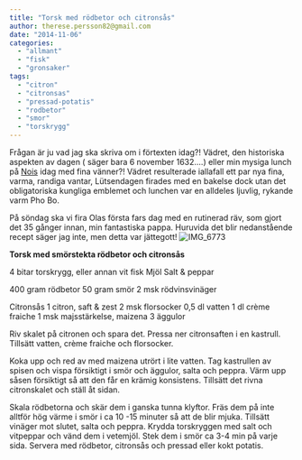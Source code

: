 ```yaml
---
title: "Torsk med rödbetor och citronsås"
author: therese.persson82@gmail.com
date: "2014-11-06"
categories: 
  - "allmant"
  - "fisk"
  - "gronsaker"
tags: 
  - "citron"
  - "citronsas"
  - "pressad-potatis"
  - "rodbetor"
  - "smor"
  - "torskrygg"
---
```


Frågan är ju vad jag ska skriva om i förtexten idag?! Vädret, den historiska aspekten av dagen ( säger bara 6 november 1632....) eller min mysiga lunch på [Nois](https://nois.nu/Nois_cafe_och_deli.html) idag med fina vänner?! Vädret resulterade iallafall ett par nya fina, varma, randiga vantar, Lütsendagen firades med en bakelse dock utan det obligatoriska kungliga emblemet och lunchen var en alldeles ljuvlig, rykande varm Pho Bo.

På söndag ska vi fira Olas första fars dag med en rutinerad räv, som gjort det 35 gånger innan, min fantastiska pappa. Huruvida det blir nedanstående recept säger jag inte, men detta var jättegott!
![IMG_6773](/static/img/IMG_6773-1024x682.jpg)

**Torsk med smörstekta rödbetor och citronsås**

4 bitar torskrygg, eller annan vit fisk Mjöl Salt & peppar

400 gram rödbetor 50 gram smör 2 msk rödvinsvinäger

Citronsås 1 citron, saft & zest 2 msk florsocker 0,5 dl vatten 1 dl crème fraiche 1 msk majsstärkelse, maizena 3 äggulor

Riv skalet på citronen och spara det. Pressa ner citronsaften i en kastrull. Tillsätt vatten, crème fraiche och florsocker.

Koka upp och red av med maizena utrört i lite vatten. Tag kastrullen av spisen och vispa försiktigt i smör och äggulor, salta och peppra. Värm upp såsen försiktigt så att den får en krämig konsistens. Tillsätt det rivna citronskalet och ställ åt sidan.

Skala rödbetorna och skär dem i ganska tunna klyftor. Fräs dem på inte alltför hög värme i smör i ca 10 -15 minuter så att de blir mjuka. Tillsätt vinäger mot slutet, salta och peppra. Krydda torskryggen med salt och vitpeppar och vänd dem i vetemjöl. Stek dem i smör ca 3-4 min på varje sida. Servera med rödbetor, citronsås och pressad eller kokt potatis.
